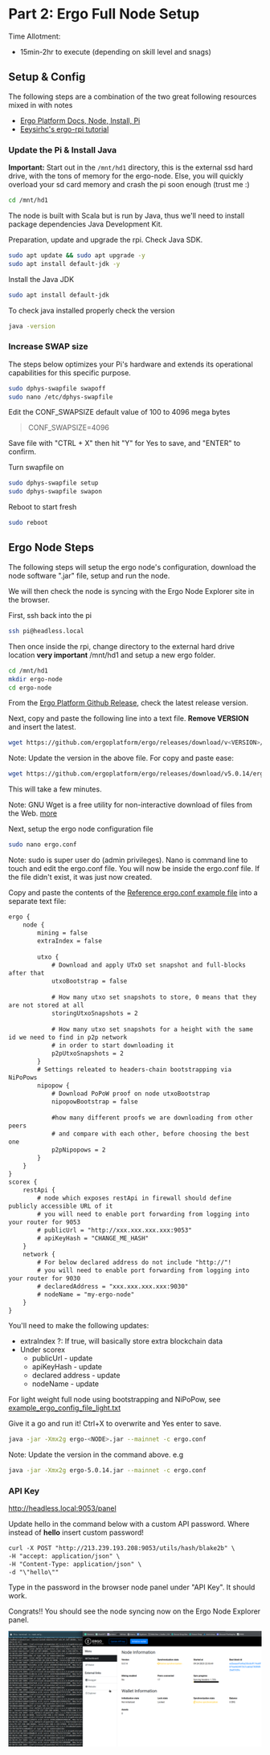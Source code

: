 # Part 2: Ergo Full Node Setup
Time Allotment:
- 15min-2hr to execute (depending on skill level and snags)

## Setup & Config
The following steps are a combination of the two great following resources mixed in with notes
- [Ergo Platform Docs, Node, Install, Pi](https://docs.ergoplatform.com/node/install/pi/#getting-started)
- [Eeysirhc's ergo-rpi tutorial](https://github.com/Eeysirhc/ergo-rpi/blob/main/docs/ergo-node.md)

### Update the Pi & Install Java

**Important:** Start out in the `/mnt/hd1` directory, this is the external ssd hard drive, with the tons of memory for the ergo-node. Else, you will quickly overload your sd card memory and crash the pi soon enough (trust me :)

```bash
cd /mnt/hd1
```

The node is built with Scala but is run by Java, thus we'll need to install package dependencies Java Development Kit.

Preparation, update and upgrade the rpi. Check Java SDK.

```bash
sudo apt update && sudo apt upgrade -y
sudo apt install default-jdk -y
```

Install the Java JDK

```bash
sudo apt install default-jdk
```

To check java installed properly check the version

```bash
java -version
```

### Increase SWAP size

The steps below optimizes your Pi's hardware and extends its operational capabilities for this specific purpose.

```bash
sudo dphys-swapfile swapoff
sudo nano /etc/dphys-swapfile
```

Edit the CONF_SWAPSIZE default value of 100 to 4096 mega bytes

> CONF_SWAPSIZE=4096

Save file with "CTRL + X" then hit "Y" for Yes to save, and "ENTER" to confirm.

Turn swapfile on

```bash
sudo dphys-swapfile setup
sudo dphys-swapfile swapon
```

Reboot to start fresh

```bash
sudo reboot
```

## Ergo Node Steps
The following steps will setup the ergo node's configuration, download the node software ".jar" file, setup and run the node.

We will then check the node is syncing with the Ergo Node Explorer site in the browser.

First, ssh back into the pi

```bash
ssh pi@headless.local
```

Then once inside the rpi, change directory to the external hard drive location **very important** /mnt/hd1 and setup a new ergo folder.

```bash
cd /mnt/hd1
mkdir ergo-node
cd ergo-node
```

From the [Ergo Platform Github Release](https://github.com/ergoplatform/ergo/releases), check the latest release version.

Next, copy and paste the following line into a text file. **Remove VERSION** and insert the latest.

```bash
wget https://github.com/ergoplatform/ergo/releases/download/v<VERSION>/ergo-<VERSION>.jar
```
Note: Update the version in the above file. For copy and paste ease:

```bash
wget https://github.com/ergoplatform/ergo/releases/download/v5.0.14/ergo-5.0.14.jar
```

This will take a few minutes.

Note: GNU Wget is a free utility for non-interactive download of files from the Web. [more](https://www.gnu.org/savannah-checkouts/gnu/wget/manual/wget.html)

Next, setup the ergo node configuration file

```bash
sudo nano ergo.conf
```
Note: sudo is super user do (admin privileges). Nano is command line to touch and edit the ergo.conf file. You will now be inside the ergo.conf file. If the file didn't exist, it was just now created.

Copy and paste the contents of the [Reference ergo.conf example file](/example_ergo_config_file.txt) into a separate text file:

    ergo {
        node {
            mining = false
            extraIndex = false
            
            utxo {
                # Download and apply UTxO set snapshot and full-blocks after that
                utxoBootstrap = false

                # How many utxo set snapshots to store, 0 means that they are not stored at all
                storingUtxoSnapshots = 2

                # How many utxo set snapshots for a height with the same id we need to find in p2p network
                # in order to start downloading it
                p2pUtxoSnapshots = 2
            }
            # Settings releated to headers-chain bootstrapping via NiPoPows
            nipopow {
                # Download PoPoW proof on node utxoBootstrap
                nipopowBootstrap = false

                #how many different proofs we are downloading from other peers
                # and compare with each other, before choosing the best one
                p2pNipopows = 2
            }
        }
    }
    scorex {
        restApi {
            # node which exposes restApi in firewall should define publicly accessible URL of it
            # you will need to enable port forwarding from logging into your router for 9053
            # publicUrl = "http://xxx.xxx.xxx.xxx:9053"
            # apiKeyHash = "CHANGE_ME_HASH"
        }
        network {
            # For below declared address do not include "http://"!
            # you will need to enable port forwarding from logging into your router for 9030
            # declaredAddress = "xxx.xxx.xxx.xxx:9030"
            # nodeName = "my-ergo-node"
        }
    }

You'll need to make the following updates:
- extraIndex ?: If true, will basically store extra blockchain data
- Under scorex
  - publicUrl - update
  - apiKeyHash - update
  - declared address - update
  - nodeName - update

For light weight full node using bootstrapping and NiPoPow, see [example_ergo_config_file_light.txt](/example_ergo_config_file_light.txt)

Give it a go and run it! Ctrl+X to overwrite and Yes enter to save.

```bash
java -jar -Xmx2g ergo-<NODE>.jar --mainnet -c ergo.conf
```
Note: Update the version in the command above. e.g 

```bash
java -jar -Xmx2g ergo-5.0.14.jar --mainnet -c ergo.conf
```

### API Key

http://headless.local:9053/panel

Update hello in the command below with a custom API password. Where instead of **hello** insert custom password!

```
curl -X POST "http://213.239.193.208:9053/utils/hash/blake2b" \
-H "accept: application/json" \
-H "Content-Type: application/json" \
-d "\"hello\""
```

Type in the password in the browser node panel under "API Key". It should work.

Congrats!! You should see the node syncing now on the Ergo Node Explorer panel.

![ergo-node-start-sync](../../static/ergo-images/successful_node_running_start.jpeg)

